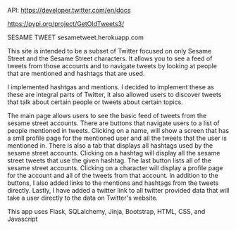 API: https://developer.twitter.com/en/docs

https://pypi.org/project/GetOldTweets3/


SESAME TWEET
sesametweet.herokuapp.com

This site is intended to be a subset of Twitter focused on only Sesame Street and the Sesame Street characters. It allows you to see a feed of tweets from those accounts and to navigate tweets by looking at people that are mentioned and hashtags that are used.

I implemented hashtgas and mentions. I decided to implement these as these are integral parts of Twitter, it also allowed users to discover tweets that talk about certain people or tweets about certain topics.

The main page allows users to see the basic feed of tweets from the sesame street accounts. There are buttons that navigate users to a list of people mentioned in tweets. Clicking on a name, will show a screen that has a smll profile page for the mentioned user and all the tweets that the user is mentioned in. There is also a tab that displays all hashtags used by the sesame street accounts. Clicking on a hashtag will display all the sesame street tweets that use the given hashtag. The last button lists all of the sesame street accounts. Clicking on a character will display a profile page for the account and all of the tweets from that account. In addition to the buttons, I also added links to the mentions and hashtags from the tweets directly. Lastly, I have added a twitter link to all twitter provided data that will take a user directly to the data on Twitter's website.

This app uses Flask, SQLalchemy,  Jinja, Bootstrap, HTML, CSS, and Javascript


